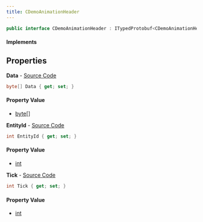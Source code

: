 ```yaml
---
title: CDemoAnimationHeader
---
```


```csharp
public interface CDemoAnimationHeader : ITypedProtobuf<CDemoAnimationHeader>, INativeHandle
```

#### Implements

## Properties

**Data** - [Source Code](https://github.com/swiftly-solution/swiftlys2/blob/main/managed/src/SwiftlyS2.Generated/Protobufs/Interfaces/CDemoAnimationHeader.cs#L19)

```csharp
byte[] Data { get; set; }
```

#### Property Value

- [byte](https://learn.microsoft.com/dotnet/api/system.byte)[]

**EntityId** - [Source Code](https://github.com/swiftly-solution/swiftlys2/blob/main/managed/src/SwiftlyS2.Generated/Protobufs/Interfaces/CDemoAnimationHeader.cs#L13)

```csharp
int EntityId { get; set; }
```

#### Property Value

- [int](https://learn.microsoft.com/dotnet/api/system.int32)

**Tick** - [Source Code](https://github.com/swiftly-solution/swiftlys2/blob/main/managed/src/SwiftlyS2.Generated/Protobufs/Interfaces/CDemoAnimationHeader.cs#L16)

```csharp
int Tick { get; set; }
```

#### Property Value

- [int](https://learn.microsoft.com/dotnet/api/system.int32)


